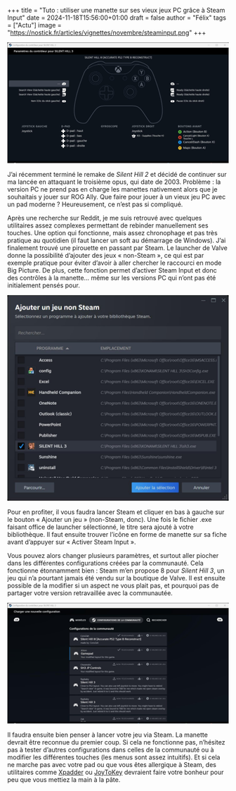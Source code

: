 +++
title = "Tuto : utiliser une manette sur ses vieux jeux PC grâce à Steam Input"
date = 2024-11-18T15:56:00+01:00
draft = false
author = "Félix"
tags = ["Actu"]
image = "https://nostick.fr/articles/vignettes/novembre/steaminput.png"
+++

![Steam Input](img3.jpg "")

J’ai récemment terminé le remake de *Silent Hill 2* et décidé de continuer sur ma lancée en attaquant le troisième opus, qui date de 2003. Problème : la version PC ne prend pas en charge les manettes nativement alors que je souhaitais y jouer sur ROG Ally. Que faire pour jouer à un vieux jeu PC avec un pad moderne ? Heureusement, ce n’est pas si compliqué.

Après une recherche sur Reddit, je me suis retrouvé avec quelques utilitaires assez complexes permettant de rebinder manuellement ses touches. Une option qui fonctionne, mais assez chronophage et pas très pratique au quotidien (il faut lancer un soft au démarrage de Windows). J’ai finalement trouvé une pirouette en passant par Steam. Le launcher de Valve donne la possibilité d’ajouter des jeux « non-Steam », ce qui est par exemple pratique pour éviter d’avoir à aller chercher le raccourci en mode Big Picture. De plus, cette fonction permet d’activer Steam Input et donc des contrôles à la manette… même sur les versions PC qui n’ont pas été initialement pensés pour.

![Steam Input](img4.jpg "L'ajout d'un jeu non-Steam n'est pas très compliqué : le launcher scanne votre disque dur à la recherche de jeux.")

Pour en profiter, il vous faudra lancer Steam et cliquer en bas à gauche sur le bouton « Ajouter un jeu » (non-Steam, donc). Une fois le fichier .exe faisant office de launcher sélectionné, le titre sera ajouté à votre bibliothèque. Il faut ensuite trouver l’icône en forme de manette sur sa fiche avant d’appuyer sur « Activer Steam Input ». 

Vous pouvez alors changer plusieurs paramètres, et surtout aller piocher dans les différentes configurations créées par la communauté. Cela fonctionne étonnamment bien : Steam m’en propose 8 pour *Silent Hill 3*, un jeu qui n’a pourtant jamais été vendu sur la boutique de Valve. Il est ensuite possible de la modifier si un aspect ne vous plait pas, et pourquoi pas de partager votre version retravaillée avec la communautée.

![Steam Input](img2.jpg "Plusieurs configurations sont proposées pour Silent Hill 3 : disposition PS2, japonaise…")

Il faudra ensuite bien penser à lancer votre jeu via Steam. La manette devrait être reconnue du premier coup. Si cela ne fonctionne pas, n’hésitez pas à tester d’autres configurations dans celles de la communauté ou à modifier les différentes touches (les menus sont assez intuitifs). Et si cela ne marche pas avec votre pad ou que vous êtes allergique à Steam, des utilitaires comme [Xpadder](https://xpadder.com/?x=hi&c=FR&l=fr) ou [JoyToKey](https://joytokey.net/en/) devraient faire votre bonheur pour peu que vous mettiez la main à la pâte.

